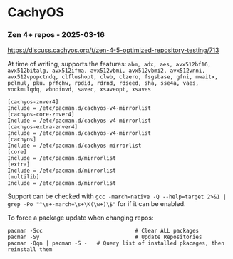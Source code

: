 # CachyOS

### Zen 4+ repos - 2025-03-16
https://discuss.cachyos.org/t/zen-4-5-optimized-repository-testing/713

At time of writing, supports the features: `abm, adx, aes, avx512bf16, avx512bitalg, avx512ifma, avx512vbmi, avx512vbmi2, avx512vnni, avx512vpopctndq, clflushopt, clwb, clzero, fsgsbase, gfni, mwaitx, pclmul, pku. prfchw, rpdid, rdrnd, rdseed, sha, sse4a, vaes, vockmulqdq, wbnoinvd, savec, xsaveopt, xsaves`

```
[cachyos-znver4]
Include = /etc/pacman.d/cachyos-v4-mirrorlist
[cachyos-core-znver4]
Include = /etc/pacman.d/cachyos-v4-mirrorlist
[cachyos-extra-znver4]
Include = /etc/pacman.d/cachyos-v4-mirrorlist
[cachyos]
Include = /etc/pacman.d/cachyos-mirrorlist
[core]
Include = /etc/pacman.d/mirrorlist
[extra]
Include = /etc/pacman.d/mirrorlist
[multilib]
Include = /etc/pacman.d/mirrorlist
```

Support can be checked with `gcc -march=native -Q --help=target 2>&1 | grep -Po "^\s+-march=\s+\K(\w+)\$"` for if it can be enabled.

To force a package update when changing repos:

```shell
pacman -Scc								# Clear ALL packages
pacman -Sy								# Update Repositories
pacman -Qqn | pacman -S -	# Query list of installed pkacages, then reinstall them
```
